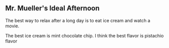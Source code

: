 ## Mr. Mueller's Ideal Afternoon

The best way to relax after a long day is to eat ice cream and watch a movie.

The best ice cream is mint chocolate chip.
I think the best flavor is pistachio flavor
